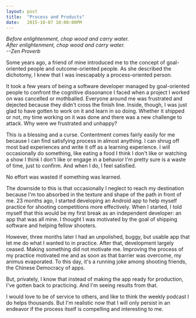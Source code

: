```yaml
---
layout: post
title:  "Process and Products"
date:   2015-10-07 10:00:00PM
---
```


*Before enlightenment, chop wood and carry water.<br/>
  After enlightenment, chop wood and carry water.<br/>
  --Zen Proverb*

Some years ago, a friend of mine introduced me to the concept of goal-oriented people and outcome-oriented people. As she described the dichotomy, I knew that I was inescapably a process-oriented person.

It took a few years of being a software developer managed by goal-oriented people to confront the cognitive dissonance I faced when a project I worked on was cancelled or mothballed. Everyone around me was frustrated and dejected because they didn't cross the finish line. Inside, though, I was just glad to have gotten to work on it and learn in so doing. Whether it shipped or not, my time working on it was done and there was a new challenge to attack. Why were we frustrated and unhappy?

This is a blessing and a curse. Contentment comes fairly easily for me because I can find satisfying process in almost anything. I can shrug off most bad experiences and write it off as a learning experience. I will occasionally do something, like eating a food I think I don't like or watching a show I think I don't like or engage in a behavior I'm pretty sure is a waste of time, just to confirm. And when I do, I feel satisfied.

No effort was wasted if something was learned.

The downside to this is that occasionally I neglect to reach my destination because I'm too absorbed in the texture and shape of the path in front of me. 23 months ago, I started developing an Android app to help myself practice for shooting competitions more effectively. When I started, I told myself that this would be my first break as an independent developer: an app that was all mine. I thought I was motivated by the goal of shipping software and helping fellow shooters.

However, three months later I had an unpolished, buggy, but usable app that let me do what I wanted to in practice. After that, development largely ceased. Making something did not motivate me. Improving the process of my practice motivated me and as soon as that barrier was overcome, my animus evaporated. To this day, it's a running joke among shooting friends, the Chinese Democracy of apps.

But, privately, I know that instead of making the app ready for production, I've gotten back to practicing. And I'm seeing results from that.

I would love to be of service to others, and like to think the weekly podcast I do helps thousands. But I'm realistic now that I will only persist in an endeavor if the process itself is compelling and interesting to me.